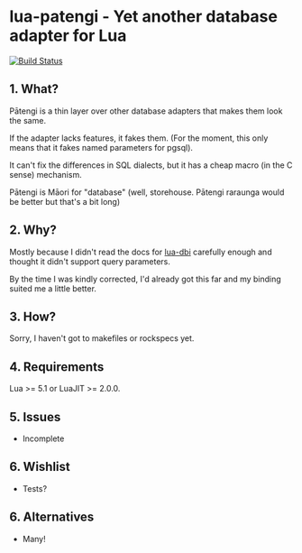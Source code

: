 # lua-patengi - Yet another database adapter for Lua

[![Build Status](https://travis-ci.org/geoffleyland/lua-patengi.svg?branch=master)](https://travis-ci.org/geoffleyland/lua-patengi)

## 1. What?

P&#257;tengi is a thin layer over other database adapters that makes them look the
same.

If the adapter lacks features, it fakes them.  (For the moment, this only
means that it fakes named parameters for pgsql).

It can't fix the differences in SQL dialects, but it has a cheap macro (in
the C sense) mechanism.

P&#257;tengi is M&#257;ori for "database" (well, storehouse.
P&#257;tengi raraunga would be better but that's a bit long)


## 2. Why?

Mostly because I didn't read the docs for
[lua-dbi](https://code.google.com/p/luadbi/) carefully enough and thought it
didn't support query parameters.

By the time I was kindly corrected, I'd already got this far and my binding
suited me a little better.


## 3. How?

Sorry, I haven't got to makefiles or rockspecs yet.


## 4. Requirements

Lua >= 5.1 or LuaJIT >= 2.0.0.


## 5. Issues

+ Incomplete


## 6. Wishlist

+ Tests?


## 6. Alternatives

+ Many!
